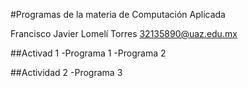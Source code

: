 #Programas de la materia de Computación Aplicada

Francisco Javier Lomelí Torres
32135890@uaz.edu.mx

##Activad 1
-Programa 1
-Programa 2

##Actividad 2
-Programa 3
